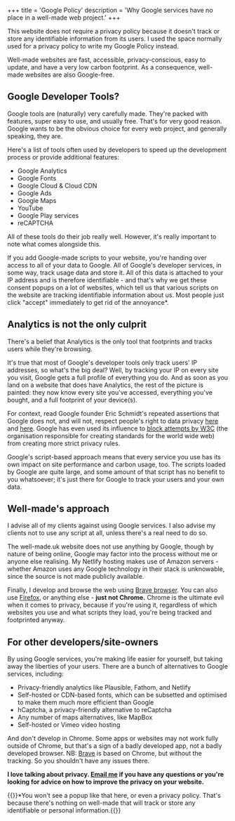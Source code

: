+++
title = 'Google Policy'
description = 'Why Google services have no place in a well-made web project.'
+++

This website does not require a privacy policy because it doesn't track or store any identifiable information from its users. I used the space normally used for a privacy policy to write my Google Policy instead.

Well-made websites are fast, accessible, privacy-conscious, easy to update, and have a very low carbon footprint. As a consequence, well-made websites are also Google-free.

## Google Developer Tools?
Google tools are (naturally) very carefully made. They're packed with features, super easy to use, and usually free. That's for very good reason. Google wants to be the obvious choice for every web project, and generally speaking, they are.

Here's a list of tools often used by developers to speed up the development process or provide additional features:
- Google Analytics
- Google Fonts
- Google Cloud & Cloud CDN
- Google Ads
- Google Maps
- YouTube
- Google Play services
- reCAPTCHA

All of these tools do their job really well. However, it's really important to note what comes alongside this.

If you add Google-made scripts to your website, you're handing over access to all of your data to Google. All of Google's developer services, in some way, track usage data and store it. All of this data is attached to your IP address and is therefore identifiable - and that's why we get these consent popups on a lot of websites, which tell us that various scripts on the website are tracking identifiable information about us. Most people just click "accept" immediately to get rid of the annoyance*.

## Analytics is not the only culprit
There's a belief that Analytics is the only tool that footprints and tracks users while they're browsing.

It's true that most of Google's developer tools only track users' IP addresses, so what's the big deal? Well, by tracking your IP on every site you visit, Google gets a full profile of everything you do. And as soon as you land on a website that does have Analytics, the rest of the picture is painted: they now know every site you've accessed, everything you've bought, and a full footprint of your device(s).

For context, read Google founder Eric Schmidt's repeated assertions that Google does not, and will not, respect people's right to data privacy [here](https://www.theregister.com/2009/12/07/schmidt_on_privacy/) and [here](https://web.archive.org/web/20100815042507/http://www.thinq.co.uk/2010/8/5/no-anonymity-future-web-says-google-ceo/). Google has even used its influence to [block attempts by W3C](https://www.cpomagazine.com/data-privacy/google-blocking-web-privacy-proposals-at-w3c/) (the organisation responsible for creating standards for the world wide web) from creating more strict privacy rules.

Google's script-based approach means that every service you use has its own impact on site performance and carbon usage, too. The scripts loaded by Google are quite large, and some amount of that script has no benefit to you whatsoever; it's just there for Google to track your users and your own data.

## Well-made's approach
I advise all of my clients against using Google services. I also advise my clients not to use any script at all, unless there's a real need to do so.

The well-made.uk website does not use anything by Google, though by nature of being online, Google may factor into the process without me or anyone else realising. My Netlify hosting makes use of Amazon servers - whether Amazon uses any Google technology in their stack is unknowable, since the source is not made publicly available.

Finally, I develop and browse the web using [Brave browser](https://brave.com/). You can also use [Firefox](https://www.mozilla.org/en-GB/firefox/new/), or anything else - **just not Chrome.** Chrome is the ultimate evil when it comes to privacy, because if you're using it, regardless of which websites you use and what scripts they load, you're being tracked and footprinted anyway.

## For other developers/site-owners
By using Google services, you're making life easier for yourself, but taking away the liberties of your users. There are a bunch of alternatives to Google services, including:

- Privacy-friendly analytics like Plausible, Fathom, and Netlify
- Self-hosted or CDN-based fonts, which can be subsetted and optimised to make them much more efficient than Google
- hCaptcha, a privacy-friendly alternative to reCaptcha
- Any number of maps alternatives, like MapBox
- Self-hosted or Vimeo video hosting

And don't develop in Chrome. Some apps or websites may not work fully outside of Chrome, but that's a sign of a badly developed app, not a badly developed browser. NB: [Brave](https://brave.com/) is based on Chrome, but without the tracking. So you shouldn't have any issues there.

**I love talking about privacy. [Email me](mailto:ben-wilde@hey.com) if you have any questions or you're looking for advice on how to improve the privacy on your website.**

{{<notice info No-consent-needed>}}*You won't see a popup like that here, or even a privacy policy. That's because there's nothing on well-made that will track or store any identifiable or personal information.{{</notice>}}

